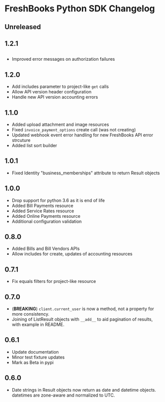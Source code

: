 # FreshBooks Python SDK Changelog

## Unreleased

## 1.2.1

## 

- Improved error messages on authorization failures

## 1.2.0

- Add includes parameter to project-like `get` calls
- Allow API version header configuration
- Handle new API version accounting errors

## 1.1.0

- Added upload attachment and image resources
- Fixed `invoice_payment_options` create call (was not creating)
- Updated webhook event error handling for new FreshBooks API error strcuture
- Added list sort builder

## 1.0.1

- Fixed Identity "business_memberships" attribute to return Result objects

## 1.0.0

- Drop support for python 3.6 as it is end of life
- Added Bill Payments resource
- Added Service Rates resource
- Added Online Payments resource
- Additional configuration validation

## 0.8.0

- Added Bills and Bill Vendors APIs
- Allow includes for create, updates of accounting resources

## 0.7.1

- Fix equals filters for project-like resource

## 0.7.0

- (**BREAKING**) `client.current_user` is now a method, not a property for more consistency.
- Joining of ListResult objects with `__add__` to aid pagination of results, with example in README.

## 0.6.1

- Update documentation
- Minor test fixture updates
- Mark as Beta in pypi

## 0.6.0

- Date strings in Result objects now return as date and datetime objects. datetimes are zone-aware and normalized to UTC.
